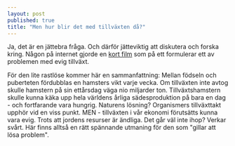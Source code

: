 ```yaml
---
layout: post
published: true
title: "Men hur blir det med tillväxten då?"
---
```





Ja, det är en jättebra fråga. Och därför jätteviktig att diskutera och forska kring. Någon på internet gjorde en [kort film](https://www.youtube.com/watch?v=Sqwd_u6HkMo "tillväxt hamstern") som på ett formulerar ett av problemen med evig tillväxt.


För den lite rastlöse kommer här en sammanfattning:
Mellan födseln och puberteten fördubblas en hamsters vikt varje vecka. Om tillväxten inte avtog skulle hamstern på sin ettårsdag väga nio miljarder ton. Tillväxtshamstern skulle kunna käka upp hela världens årliga sädesproduktion på bara en dag - och fortfarande vara hungrig. Naturens lösning? Organismers tillväxttakt upphör vid en viss punkt. MEN - tillväxten i vår ekonomi förutsätts kunna vara evig. Trots att jordens resurser är ändliga. Det går väl inte ihop? Verkar svårt. Här finns alltså en rätt spännande utmaning för den som "gillar att lösa problem".
